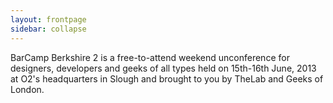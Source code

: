 ```yaml
---
layout: frontpage
sidebar: collapse
---
```


BarCamp Berkshire 2 is a free-to-attend weekend unconference for designers, developers and geeks of all types held on 15th-16th June, 2013 at O2's headquarters in Slough and brought to you by TheLab and Geeks of London.